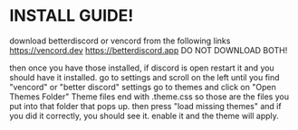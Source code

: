# INSTALL GUIDE!

download betterdiscord or vencord from the following links
https://vencord.dev
https://betterdiscord.app
DO NOT DOWNLOAD BOTH!

then once you have those installed, if discord is open restart it and you should have it installed.
go to settings and scroll on the left until you find "vencord" or "better discord" settings
go to themes and click on "Open Themes Folder"
Theme files end with .theme.css so those are the files you put into that folder that pops up.
then press "load missing themes" and if you did it correctly, you should see it. enable it and the theme will apply.
